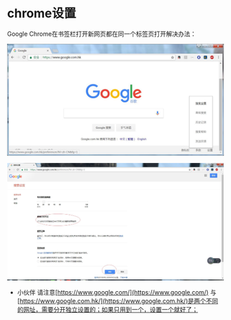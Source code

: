# chrome设置

Google Chrome在书签栏打开新网页都在同一个标签页打开解决办法：

![](assets/markdown-img-paste-20170817174158715.png)

![](assets/markdown-img-paste-20170817175542718.png)

* 小伙伴 请注意[https://www.google.com/](https://www.google.com/)
与[https://www.google.com.hk/](https://www.google.com.hk/)是两个不同的网址，需要分开独立设置的；如果只用到一个，设置一个就好了；
